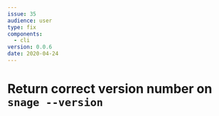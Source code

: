 ```yaml
---
issue: 35
audience: user
type: fix
components:
  - cli
version: 0.0.6
date: 2020-04-24
---
```


# Return correct version number on `snage --version`
